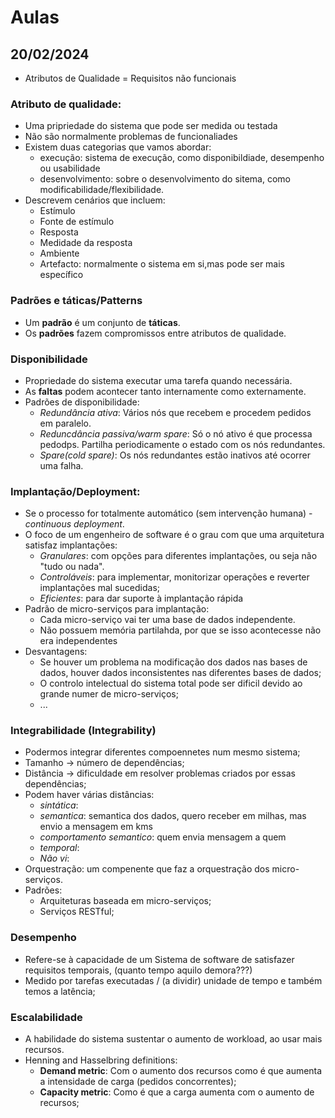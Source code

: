 # Aulas

## 20/02/2024

* Atributos de Qualidade = Requisitos não funcionais

### Atributo de qualidade:
* Uma pripriedade do sistema que pode ser medida ou testada
* Não são normalmente problemas de funcionaliades
* Existem duas categorias que vamos abordar:
    *   execução: sistema de execução, como disponibildiade, desempenho ou usabilidade
    *   desenvolvimento: sobre o desenvolvimento do sitema, como modificabilidade/flexibilidade.
* Descrevem cenários que incluem:
    * Estímulo
    * Fonte de estímulo
    * Resposta
    * Medidade da resposta
    * Ambiente
    * Artefacto: normalmente o sistema em si,mas pode ser mais específico
### Padrões e táticas/Patterns
* Um **padrão** é um conjunto de **táticas**.
* Os **padrões** fazem compromissos entre atributos de qualidade.

### Disponibilidade
* Propriedade do sistema executar uma tarefa quando necessária.
* As **faltas** podem acontecer tanto internamente como externamente.
* Padrões de disponibilidade:
    * *Redundância ativa*: Vários nós que recebem e procedem pedidos em paralelo.
    * *Reduncdância passiva/warm spare*: Só o nó ativo é que processa pedodps. Partilha periodicamente o estado com os nós redundantes.
    * *Spare(cold spare)*: Os nós redundantes estão inativos até ocorrer uma falha.

### Implantação/Deployment:
* Se o processo for totalmente automático (sem intervenção humana) - *continuous deployment*.
* O foco de um engenheiro de software é o grau com que uma arquitetura satisfaz implantações:
    * *Granulares*: com opções para diferentes implantações, ou seja não "tudo ou nada".
    * *Controláveis*: para implementar, monitorizar operações e reverter implantações mal sucedidas;
    * *Eficientes*: para dar suporte à implantação rápida
* Padrão de micro-serviços para implantação:
    * Cada micro-serviço vai ter uma base de dados independente.
    * Não possuem memória partilahda, por que se isso acontecesse não era independentes
* Desvantagens:
    * Se houver um problema na modificação dos dados nas bases de dados, houver dados inconsistentes nas diferentes bases de dados;
    * O controlo intelectual do sistema total pode ser dificil devido ao grande numer de micro-serviços;
    * ...

### Integrabilidade (Integrability)
* Podermos integrar diferentes compoennetes num mesmo sistema;
* Tamanho -> número de dependências;
* Distância -> dificuldade em resolver problemas criados por essas dependências;
* Podem haver várias distâncias:
    * *sintática*:
    * *semantica*: semantica dos dados, quero receber em milhas, mas envio a mensagem em kms
    * *comportamento semantico*: quem envia mensagem a quem
    * *temporal*: 
    * *Não vi*:
* Orquestração: um compenente que faz a orquestração dos micro-serviços.
* Padrões:
    * Arquiteturas baseada em micro-serviços;
    * Serviços RESTful;

### Desempenho
* Refere-se à capacidade de um Sistema de software de satisfazer requisitos temporais, (quanto tempo aquilo demora???)
* Medido por tarefas executadas / (a dividir) unidade de tempo e também temos a latência;

### Escalabilidade
* A habilidade do sistema sustentar o aumento de workload, ao usar mais recursos.
* Henning and Hasselbring definitions:
    * **Demand metric**: Com o aumento dos recursos como é que aumenta a intensidade de carga (pedidos concorrentes);
    * **Capacity metric**: Como é que a carga aumenta com o aumento de recursos;